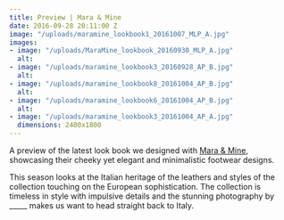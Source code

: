 ```yaml
---
title: Preview | Mara & Mine
date: 2016-09-28 20:11:00 Z
image: "/uploads/maramine_lookbook1_20161007_MLP_A.jpg"
images:
- image: "/uploads/MaraMine_lookbook_20160930_MLP_A.jpg"
  alt: 
- image: "/uploads/maramine_lookbook3_20160928_AP_B.jpg"
  alt: 
- image: "/uploads/maramine_lookbook8_20161004_AP_B.jpg"
  alt: 
- image: "/uploads/maramine_lookbook6_20161004_AP_B.jpg"
  alt: 
- image: "/uploads/maramine_lookbook3_20161004_AP_A.jpg"
  dimensions: 2400x1800
---
```


A preview of the latest look book we designed with [Mara & Mine](http://maraandmine.com/), showcasing their cheeky yet elegant and minimalistic footwear designs. 

This season looks at the Italian heritage of the leathers and styles of the collection touching on the European sophistication. The collection is timeless in style with impulsive details and the stunning photography by _____ makes us want to head straight back to Italy.

